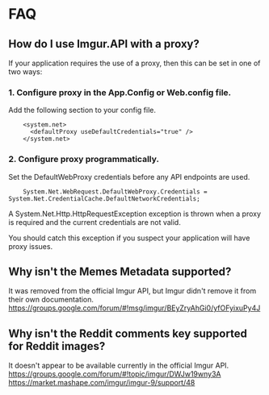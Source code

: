# FAQ

## How do I use Imgur.API with a proxy?
If your application requires the use of a proxy, then this can be set in one of two ways:

### 1. Configure proxy in the App.Config or Web.config file.
Add the following section to your config file.
  
		<system.net>
		  <defaultProxy useDefaultCredentials="true" />
		</system.net>
  
### 2. Configure proxy programmatically.
Set the DefaultWebProxy credentials before any API endpoints are used.
  
		System.Net.WebRequest.DefaultWebProxy.Credentials = System.Net.CredentialCache.DefaultNetworkCredentials;
  
A System.Net.Http.HttpRequestException exception is thrown when a proxy is required and the current credentials are not valid.

You should catch this exception if you suspect your application will have proxy issues.

## Why isn't the Memes Metadata supported?
It was removed from the official Imgur API, but Imgur didn't remove it from their own documentation. 
https://groups.google.com/forum/#!msg/imgur/BEyZryAhGi0/yfOFyixuPy4J

## Why isn't the Reddit comments key supported for Reddit images?
It doesn't appear to be available currently in the official Imgur API.  
https://groups.google.com/forum/#!topic/imgur/DWJw19wny3A
https://market.mashape.com/imgur/imgur-9/support/48